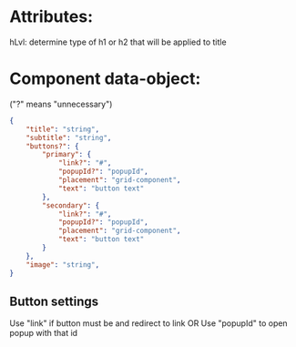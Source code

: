 # Attributes:

hLvl: determine type of h1 or h2 that will be applied to title

# Component data-object: 
("?" means "unnecessary")
```json
{
    "title": "string",
    "subtitle": "string",
	"buttons?": {
		"primary": {
			"link?": "#",
			"popupId?": "popupId",
			"placement": "grid-component",
			"text": "button text"
		},
		"secondary": {
			"link?": "#",
			"popupId?": "popupId",
			"placement": "grid-component",
			"text": "button text"
		}
	},
    "image": "string",
}
```
## Button settings
Use "link" if button must be <a> and redirect to link
OR
Use "popupId" to open popup with that id